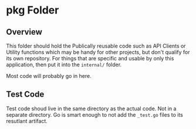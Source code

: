 # pkg Folder

## Overview

This folder should hold the Publically reusable code such as API Clients or
Utility functions which may be handy for other projects, but don't qualify for
its own repository. For things that are specific and usable by only this
application, then put it into the `internal/` folder.

Most code will probably go in here.

## Test Code

Test code shoud live in the same directory as the actual code. Not in a separate
directory. Go is smart enough to not add the `_test.go` files to its resutlant
artifact.
